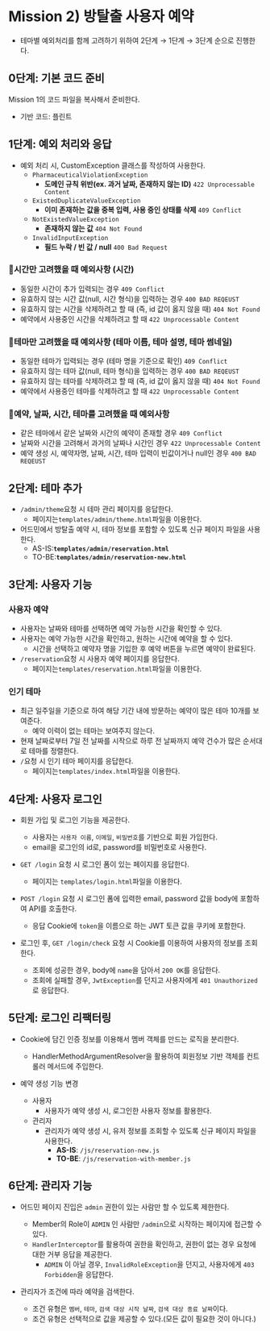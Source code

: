 # Mission 2) 방탈출 사용자 예약

- 테마별 예외처리를 함께 고려하기 위하여 2단계 → 1단계 → 3단계 순으로 진행한다.

## 0단계: 기본 코드 준비

Mission 1의 코드 파일을 복사해서 준비한다.

- 기반 코드: 플린트

## 1단계: 예외 처리와 응답

- 예외 처리 시, CustomException 클래스를 작성하여 사용한다.
    - `PharmaceuticalViolationException`
        - **도메인 규칙 위반(ex. 과거 날짜, 존재하지 않는 ID)** `422 Unprocessable Content`
    - `ExistedDuplicateValueException`
        - **이미 존재하는 값을 중복 입력, 사용 중인 상태를 삭제** `409 Conflict`
    - `NotExistedValueException`
        - **존재하지 않는 값** `404 Not Found`
    - `InvalidInputException`
        - **필드 누락 / 빈 값 / null** `400 Bad Request`

### 📌시간만 고려했을 때 예외사항 (시간)

- 동일한 시간이 추가 입력되는 경우 `409 Conflict`
- 유효하지 않는 시간 값(null, 시간 형식)을 입력하는 경우 `400 BAD REQEUST`
- 유효하지 않는 시간을 삭제하려고 할 때 (즉, id 값이 옳지 않을 때) `404 Not Found`
- 예약에서 사용중인 시간을 삭제하려고 할 때 `422 Unprocessable Content`

### 📌테마만 고려했을 때 예외사항 (테마 이름, 테마 설명, 테마 썸네일)

- 동일한 테마가 입력되는 경우 (테마 명을 기준으로 확인) `409 Conflict`
- 유효하지 않는 테마 값(null, 테마 형식)을 입력하는 경우 `400 BAD REQEUST`
- 유효하지 않는 테마를 삭제하려고 할 때 (즉, id 값이 옳지 않을 때) `404 Not Found`
- 예약에서 사용중인 테마를 삭제하려고 할 때 `422 Unprocessable Content`

### 📌예약, 날짜, 시간, 테마를 고려했을 때 예외사항

- 같은 테마에서 같은 날짜와 시간의 예약이 존재할 경우 `409 Conflict`
- 날짜와 시간을 고려해서 과거의 날짜나 시간인 경우 `422 Unprocessable Content`
- 예약 생성 시, 예약자명, 날짜, 시간, 테마 입력이 빈값이거나 null인 경우 `400 BAD REQEUST`

## 2단계: 테마 추가

- `/admin/theme`요청 시 테마 관리 페이지를 응답한다.
    - 페이지는`templates/admin/theme.html`파일을 이용한다.
- 어드민에서 방탈출 예약 시, 테마 정보를 포함할 수 있도록 신규 페이지 파일을 사용한다.
    - AS-IS:**`templates/admin/reservation.html`**
    - TO-BE:**`templates/admin/reservation-new.html`**

## 3단계: 사용자 기능

### 사용자 예약

- 사용자는 날짜와 테마를 선택하면 예약 가능한 시간을 확인할 수 있다.
- 사용자는 예약 가능한 시간을 확인하고, 원하는 시간에 예약을 할 수 있다.
    - 시간을 선택하고 예약자 명을 기입한 후 예약 버튼을 누르면 예약이 완료된다.
- `/reservation`요청 시 사용자 예약 페이지를 응답한다.
    - 페이지는`templates/reservation.html`파일을 이용한다.

### 인기 테마

- 최근 일주일을 기준으로 하여 해당 기간 내에 방문하는 예약이 많은 테마 10개를 보여준다.
    - 예약 이력이 없는 테마는 보여주지 않는다.
- 현재 날짜로부터 7일 전 날짜를 시작으로 하루 전 날짜까지 예약 건수가 많은 순서대로 테마를 정렬한다.
- `/`요청 시 인기 테마 페이지를 응답한다.
    - 페이지는`templates/index.html`파일을 이용한다.

## 4단계: 사용자 로그인

- 회원 가입 및 로그인 기능을 제공한다.
    - 사용자는 `사용자 이름`, `이메일`, `비밀번호`를 기반으로 회원 가입한다.
    - email을 로그인의 id로, password를 비밀번호로 사용한다.

- `GET /login` 요청 시 로그인 폼이 있는 페이지를 응답한다.
    - 페이지는 `templates/login.html`파일을 이용한다.
- `POST /login` 요청 시 로그인 폼에 입력한 email, password 값을 body에 포함하여 API를 호출한다.
    - 응답 Cookie에 `token`을 이름으로 하는 JWT 토큰 값을 쿠키에 포함한다.

- 로그인 후, `GET /login/check` 요청 시 Cookie를 이용하여 사용자의 정보를 조회한다.
    - 조회에 성공한 경우, body에 `name`을 담아서 `200 OK`를 응답한다.
    - 조회에 실패할 경우, `JwtException`를 던지고 사용자에게 `401 Unauthorized`로 응답한다.

## 5단계: 로그인 리팩터링

- Cookie에 담긴 인증 정보를 이용해서 멤버 객체를 만드는 로직을 분리한다.
    - HandlerMethodArgumentResolver을 활용하여 회원정보 기반 객체를 컨트롤러 메서드에 주입한다.

- 예약 생성 기능 변경
    - 사용자
        - 사용자가 예약 생성 시, 로그인한 사용자 정보를 활용한다.
    - 관리자
        - 관리자가 예약 생성 시, 유저 정보를 조회할 수 있도록 신규 페이지 파일을 사용한다.
            - **AS-IS**: `/js/reservation-new.js`
            - **TO-BE**: `/js/reservation-with-member.js`

## 6단계: 관리자 기능

- 어드민 페이지 진입은 `admin` 권한이 있는 사람만 할 수 있도록 제한한다.
    - Member의 Role이 `ADMIN` 인 사람만 `/admin`으로 시작하는 페이지에 접근할 수 있다.
    - `HandlerInterceptor`를 활용하여 권한을 확인하고, 권한이 없는 경우 요청에 대한 거부 응답을 제공한다.
        - `ADMIN` 이 아닐 경우, `InvalidRoleException`을 던지고, 사용자에게 `403 Forbidden`을 응답한다.

- 관리자가 조건에 따라 예약을 검색한다.
    - 조건 유형은 `멤버`, `테마`, `검색 대상 시작 날짜`, `검색 대상 종료 날짜`이다.
    - 조건 유형은 선택적으로 값을 제공할 수 있다.(모든 값이 필요한 것이 아니다.)
